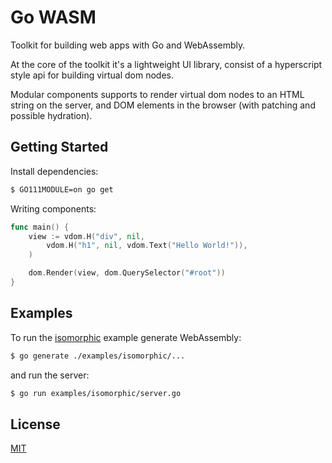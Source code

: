 # Go WASM

Toolkit for building web apps with Go and WebAssembly.

At the core of the toolkit it's a lightweight UI library, consist of a hyperscript style api for building virtual dom nodes.

Modular components supports to render virtual dom nodes to an HTML string on the server, and DOM elements in the browser (with patching and possible hydration).

## Getting Started

Install dependencies:

```sh
$ GO111MODULE=on go get
```

Writing components:

```go
func main() {
	view := vdom.H("div", nil,
		vdom.H("h1", nil, vdom.Text("Hello World!")),
	)

	dom.Render(view, dom.QuerySelector("#root"))
}
```

## Examples

To run the [isomorphic](examples/isomorphic) example generate WebAssembly:

```sh
$ go generate ./examples/isomorphic/...
```

and run the server:

```sh
$ go run examples/isomorphic/server.go
```

## License

[MIT](LICENSE)
